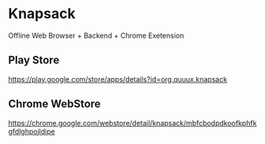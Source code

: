 Knapsack
========

Offline Web Browser + Backend + Chrome Exetension

Play Store
----------

https://play.google.com/store/apps/details?id=org.quuux.knapsack

Chrome WebStore
---------------

https://chrome.google.com/webstore/detail/knapsack/mbfcbodpdkoofkphfkgfdlghpojldipe
